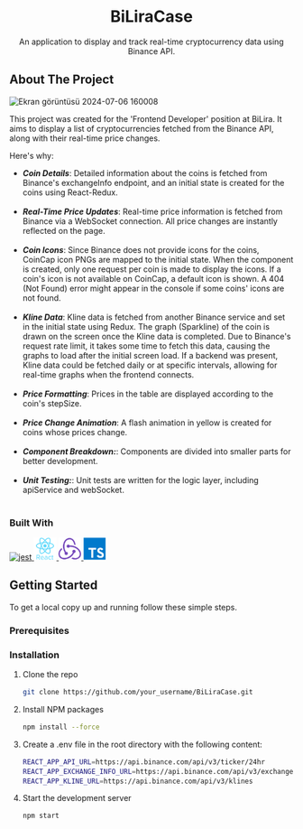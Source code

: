 <h1 align="center">BiLiraCase</h1>
  <p align="center">
    An application to display and track real-time cryptocurrency data using Binance API.
    <br />
  </p>


<!-- ABOUT THE PROJECT -->
## About The Project
![Ekran görüntüsü 2024-07-06 160008](https://github.com/kutaymalik/biliracase/assets/56682209/d05491a5-96eb-4715-9caf-100cbc7f2367)

This project was created for the 'Frontend Developer' position at BiLira. It aims to display a list of cryptocurrencies fetched from the Binance API, along with their real-time price changes.

Here's why:
* ***Coin Details***: Detailed information about the coins is fetched from Binance's exchangeInfo endpoint, and an initial state is created for the coins using React-Redux.
  <br/><br />
* ***Real-Time Price Updates***: Real-time price information is fetched from Binance via a WebSocket connection. All price changes are instantly reflected on the page.
  <br/><br />
* ***Coin Icons***: Since Binance does not provide icons for the coins, CoinCap icon PNGs are mapped to the initial state. When the component is created, only one request per coin is made to display the icons. If a coin's icon is not available on CoinCap, a default icon is shown. A 404 (Not Found) error might appear in the console if some coins' icons are not found.
  <br/><br />
* ***Kline Data***: Kline data is fetched from another Binance service and set in the initial state using Redux. The graph (Sparkline) of the coin is drawn on the screen once the Kline data is completed. Due to Binance's request rate limit, it takes some time to fetch this data, causing the graphs to load after the initial screen load. If a backend was present, Kline data could be fetched daily or at specific intervals, allowing for real-time graphs when the frontend connects.
  <br/><br />
* ***Price Formatting***: Prices in the table are displayed according to the coin's stepSize.
  <br/><br />
* ***Price Change Animation***: A flash animation in yellow is created for coins whose prices change.
  <br/><br />
* ***Component Breakdown:***: Components are divided into smaller parts for better development.
  <br/><br />
* ***Unit Testing:***: Unit tests are written for the logic layer, including apiService and webSocket.
  <br/><br />
### Built With

<p align="left"> <a href="https://jestjs.io" target="_blank" rel="noreferrer"> <img src="https://www.vectorlogo.zone/logos/jestjsio/jestjsio-icon.svg" alt="jest" width="40" height="40"/> </a> <a href="https://reactjs.org/" target="_blank" rel="noreferrer"> <img src="https://raw.githubusercontent.com/devicons/devicon/master/icons/react/react-original-wordmark.svg" alt="react" width="40" height="40"/> </a> <a href="https://redux.js.org" target="_blank" rel="noreferrer"> <img src="https://raw.githubusercontent.com/devicons/devicon/master/icons/redux/redux-original.svg" alt="redux" width="40" height="40"/> </a> <a href="https://www.typescriptlang.org/" target="_blank" rel="noreferrer"> <img src="https://raw.githubusercontent.com/devicons/devicon/master/icons/typescript/typescript-original.svg" alt="typescript" width="40" height="40"/> </a> </p>

<!-- GETTING STARTED -->
## Getting Started

To get a local copy up and running follow these simple steps.

### Prerequisites

  ### Installation

1. Clone the repo
   ```sh
   git clone https://github.com/your_username/BiLiraCase.git


2. Install NPM packages
   ```sh
   npm install --force

3. Create a .env file in the root directory with the following content:
   ```sh
   REACT_APP_API_URL=https://api.binance.com/api/v3/ticker/24hr
   REACT_APP_EXCHANGE_INFO_URL=https://api.binance.com/api/v3/exchangeInfo
   REACT_APP_KLINE_URL=https://api.binance.com/api/v3/klines
   
4. Start the development server
   ```sh
   npm start

